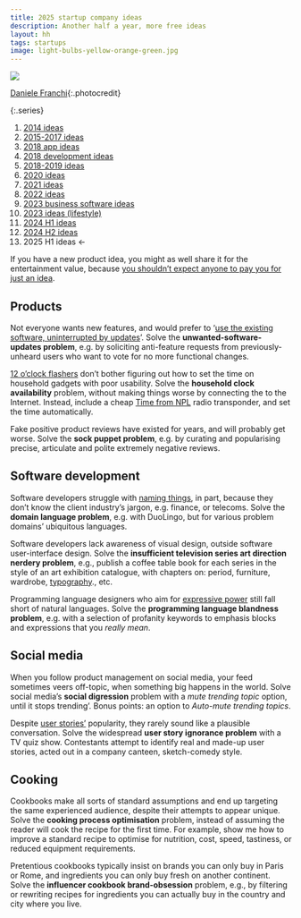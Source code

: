 ```yaml
---
title: 2025 startup company ideas
description: Another half a year, more free ideas
layout: hh
tags: startups
image: light-bulbs-yellow-orange-green.jpg
---
```


![](light-bulbs-yellow-orange-green.jpg)

[Daniele Franchi](https://unsplash.com/photos/GbAEJUJKJ88){:.photocredit}

{:.series}
1. [2014 ideas](startup-ideas-are-cheap)
2. [2015-2017 ideas](startup-ideas-misc)
3. [2018 app ideas](startup-ideas-apps)
4. [2018 development ideas](startup-ideas-development)
5. [2018-2019 ideas](startup-ideas-2018-2019)
6. [2020 ideas](startup-ideas-2020)
7. [2021 ideas](startup-ideas-2021)
8. [2022 ideas](startup-ideas-2022)
9. [2023 business software ideas](startup-ideas-2023-business)
10. [2023 ideas (lifestyle)](startup-ideas-2023-lifestyle)
11. [2024 H1 ideas](startup-ideas-2024-h1)
12. [2024 H2 ideas](startup-ideas-2024-h2)
13. 2025 H1 ideas ←

If you have a new product idea, you might as well share it for the entertainment value,
because [you shouldn’t expect anyone to pay you for just an idea](startup-ideas-are-cheap).

## Products

Not everyone wants new features, and would prefer to
‘[use the existing software, uninterrupted by updates](https://bsky.app/profile/einarwh.bsky.social/post/3lgzh4rihnk2h)’.
Solve the **unwanted-software-updates problem**,
e.g. by soliciting anti-feature requests from previously-unheard users who want to vote for no more functional changes.

[12 o’clock flashers](https://www.urbandictionary.com/define.php?term=twelve%20o%27clock%20flasher)
don’t bother figuring out how to set the time on household gadgets with poor usability.
Solve the **household clock availability** problem, without making things worse by connecting the to the Internet.
Instead, include a cheap [Time from NPL](https://en.wikipedia.org/wiki/Time_from_NPL_(MSF))
radio transponder, and set the time automatically.

Fake positive product reviews have existed for years, and will probably get worse.
Solve the **sock puppet problem**, e.g. by curating and popularising precise, articulate and polite extremely negative reviews.

## Software development

Software developers struggle with [naming things](why-naming-things-is-hard), in part,
because they don’t know the client industry’s jargon, e.g. finance, or telecoms.
Solve the **domain language problem**,
e.g. with DuoLingo, but for various problem domains’ ubiquitous languages.

Software developers lack awareness of visual design, outside software user-interface design.
Solve the **insufficient television series art direction nerdery problem**,
e.g., publish a coffee table book for each series in the style of an art exhibition catalogue,
with chapters on: period, furniture, wardrobe, [typography](https://severance.wiki/typography)., etc.

Programming language designers who aim for
[expressive power](https://en.wikipedia.org/wiki/Expressive_power_%28computer_science%29)
still fall short of natural languages.
Solve the **programming language blandness problem**,
e.g. with a selection of profanity keywords to emphasis blocks and expressions that you _really mean_.

## Social media

When you follow product management on social media, your feed sometimes veers off-topic,
when something big happens in the world.
Solve social media’s **social digression** problem with a _mute trending topic_ option,
until it stops trending’. Bonus points: an option to _Auto-mute trending topics_.

Despite [user stories’](https://en.wikipedia.org/wiki/User_story) popularity,
they rarely sound like a plausible conversation.
Solve the widespread **user story ignorance problem** with a TV quiz show.
Contestants attempt to identify real and made-up user stories, acted out in a company canteen, sketch-comedy style.

## Cooking

Cookbooks make all sorts of standard assumptions and end up targeting the same experienced audience,
despite their attempts to appear unique.
Solve the **cooking process optimisation** problem, instead of assuming the reader will cook the recipe for the first time. For example, show me how to improve a standard recipe to optimise for nutrition, cost, speed, tastiness, or reduced equipment requirements.

Pretentious cookbooks typically insist on brands you can only buy in Paris or Rome,
and ingredients you can only buy fresh on another continent.
Solve the **influencer cookbook brand-obsession** problem,
e.g., by filtering or rewriting recipes for ingredients you can actually buy in the country and city where you live.
